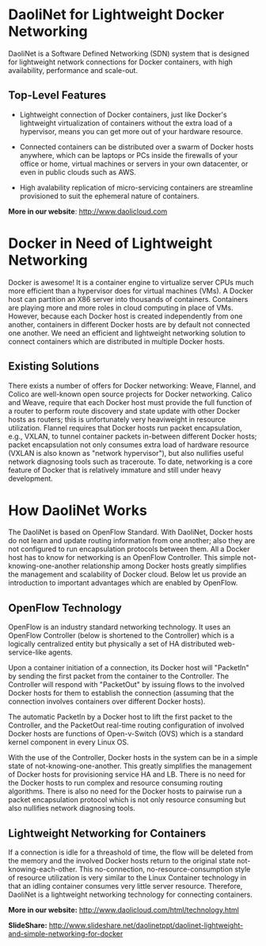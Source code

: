 DaoliNet for Lightweight Docker Networking
=================

DaoliNet is a Software Defined Networking (SDN) system that is designed for lightweight network connections for Docker containers, with high availability, performance and scale-out.

Top-Level Features
------------------
* Lightweight connection of Docker containers, just like Docker's lightweight virtualization of containers without the extra load of a hypervisor, means you can get more out of your hardware resource.

* Connected containers can be distributed over a swarm of Docker hosts anywhere, which can be laptops or PCs inside the firewalls of your office or home, virtual machines or servers in your own datacenter, or even in public clouds such as AWS.

* High avalability replication of micro-servicing containers are streamline provisioned to suit the ephemeral nature of containers.

**More in our website**:  http://www.daolicloud.com

Docker in Need of Lightweight Networking
=================

Docker is awesome! It is a container engine to virtualize server CPUs much more efficient than a hypervisor does for virtual machines (VMs). A Docker host can partition an X86 server into thousands of containers. Containers are playing more and more roles in cloud computing in place of VMs. However, because each Docker host is created independently from one another, containers in different Docker hosts are by default not connected one another. We need an efficient and lightweight networking solution to connect containers which are distributed in multiple Docker hosts.

Existing Solutions
------------------
There exists a number of offers for Docker networking: Weave, Flannel, and Colico are well-known open source projects for Docker networking. Calico and Weave, require that each Docker host must provide the full function of a router to perform route discovery and state update with other Docker hosts as routers; this is unfortunately very heaviweight in resource utilization. Flannel requires that Docker hosts run packet encapsulation, e.g., VXLAN, to tunnel container packets in-between different Docker hosts; packet encapsulation not only consumes extra load of hardware resource (VXLAN is also known as "network hypervisor"), but also nullifies useful network diagnosing tools such as traceroute. To date, networking is a core feature of Docker that is relatively immature and still under heavy development.

How DaoliNet Works
==================

The DaoliNet is based on OpenFlow Standard. With DaoliNet, Docker hosts do not learn and update routing information from one another; also they are not configured to run encapsulation protocols between them. All a Docker host has to know for networking is an OpenFlow Controller. This simple not-knowing-one-another relationship among Docker hosts greatly simplifies the management and scalability of Docker cloud. Below let us provide an introduction to important advantages which are enabled by OpenFlow.

OpenFlow Technology
-------------------
OpenFlow is an industry standard networking technology. It uses an OpenFlow Controller (below is shortened to the Controller) which is a logically centralized entity but physically a set of HA distributed web-service-like agents.

Upon a container initiation of a connection, its Docker host will "PacketIn" by sending the first packet from the container to the Controller. The Controller will respond with "PacketOut" by issuing flows to the involved Docker hosts for them to establish the connection (assuming that the connection involves containers over different Docker hosts).

The automatic PacketIn by a Docker host to lift the first packet to the Controller, and the PacketOut real-time routing configuration of involved Docker hosts are functions of Open-v-Switch (OVS) which is a standard kernel component in every Linux OS.

With the use of the Controller, Docker hosts in the system can be in a simple state of not-knowing-one-another. This greatly simplifies the management of Docker hosts for provisioning service HA and LB. There is no need for the Docker hosts to run complex and resource consuming routing algorithms. There is also no need for the Docker hosts to pairwise run a packet encapsulation protocol which is not only resource consuming but also nullifies network diagnosing tools.

Lightweight Networking for Containers
--------------
If a connection is idle for a threashold of time, the flow will be deleted from the memory and the involved Docker hosts return to the original state not-knowing-each-other. This no-connection, no-resource-consumption style of resource utilization is very similar to the Linux Container technology in that an idling container consumes very little server resource. Therefore, DaoliNet is a lightweight networking technology for connecting containers.

**More in our website:** http://www.daolicloud.com/html/technology.html

**SlideShare:** http://www.slideshare.net/daolinetppt/daolinet-lightweight-and-simple-networking-for-docker
